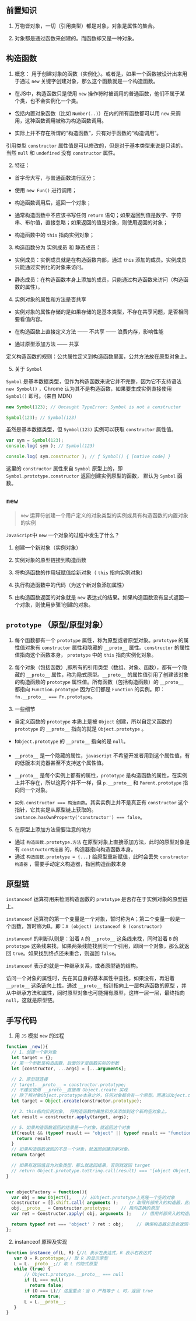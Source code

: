 ## 前置知识

1. 万物皆对象，一切（引用类型）都是对象，对象是属性的集合。

2. 对象都是通过函数来创建的。而函数却又是一种对象。

## 构造函数

1. 概念： 用于创建对象的函数（实例化）。或者是，如果一个函数被设计出来用于通过 `new` 关键字创建对象，那么这个函数就是一个构造函数。

  - 在JS中，构造函数只是使用 `new` 操作符时被调用的普通函数，他们不属于某个类，也不会实例化一个类。

  - 包括内置对象函数（比如 `Number(..)`）在内的所有函数都可以用 `new` 来调用，这种函数调用被称为构造函数调用。

  - 实际上并不存在所谓的“构造函数”，只有对于函数的“构造调用”。

引用类型 `constructor` 属性值是可以修改的，但是对于基本类型来说是只读的，当然 `null` 和 `undefined` 没有 `constructor` 属性。

2. 特征：

  - 首字母大写，与普通函数进行区分；

  - 使用 `new Fun()` 进行调用；
  
  - 构造函数调用后，返回一个对象；
  
  - 通常构造函数中不应该书写任何 `return` 语句；如果返回到值是数字、字符串、布尔值，直接忽略；如果返回的值是对象，则使用返回的对象；
  
  - 构造函数中的 `this` 指向实例对象；

3. 构造函数分为 实例成员 和 静态成员：

  - 实例成员：实例成员就是在构造函数内部，通过 `this` 添加的成员。实例成员只能通过实例化的对象来访问。
  
  - 静态成员：在构造函数本身上添加的成员，只能通过构造函数来访问（构造函数的属性）。

4. 实例对象的属性和方法是否共享

  - 实例对象的属性存储的是如果存储的是基本类型，不存在共享问题，是否相同要看值内容。
  
  - 在构造函数上直接定义方法 —— 不共享 —— 浪费内存，影响性能
  
  - 通过原型添加方法 —— 共享

定义构造函数的规则：公共属性定义到构造函数里面，公共方法放在原型对象上。

5. 关于 `Symbol`

`Symbol` 是基本数据类型，但作为构造函数来说它并不完整，因为它不支持语法 `new Symbol()` ，Chrome 认为其不是构造函数，如果要生成实例直接使用 `Symbol()` 即可。（来自 MDN）

```javaScript
new Symbol(123); // Uncaught TypeError: Symbol is not a constructor

Symbol(123); // Symbol(123)
```

虽然是基本数据类型，但 `Symbol(123)` 实例可以获取 `constructor` 属性值。

```javaScript
var sym = Symbol(123); 
console.log( sym ); // Symbol(123)

console.log( sym.constructor ); // ƒ Symbol() { [native code] }
```

这里的 `constructor` 属性来自 `Symbol` 原型上的，即 `Symbol.prototype.constructor` 返回创建实例原型的函数， 默认为 `Symbol` 函数。

## `new`

> `new` 运算符创建一个用户定义的对象类型的实例或具有构造函数的内置对象的实例

`JavaScript`中 `new` 一个对象的过程中发生了什么？

1.  创建一个新对象（实例对象）

2.  实例对象的原型链接到构造函数

3.  将构造函数的作用域赋值给新对象（ `this` 指向实例对象）

4.  执行构造函数中的代码（为这个新对象添加属性）

5.  由构造函数返回的对象就是 `new` 表达式的结果。如果构造函数没有显式返回一个对象，则使用步骤1创建的对象。

## `prototype` （原型/原型对象）

1. 每个函数都有一个 `prototype` 属性，称为原型或者原型对象。`prototype` 的属性值对象有 `constructor` 属性和隐藏的 ` __proto__ ` 属性。`constructor` 的属性值指向这个函数本身， `prototype` 中的 `this` 指向实例化对象。

2. 每个对象（包括函数）,即所有的引用类型（数组、对象、函数），都有一个隐藏的 ` __proto__ ` 属性，称为隐式原型。`__proto__` 的属性值引用了创建该对象的构造函数的 ` prototype ` 属性值。所有函数（包括构造函数）的 `__proto__` 都指向 `Function.prototype` 因为它们都是 `Function` 的实例。即：`fn.__proto__ === Fn.prototype`。

3. 一些细节

  - 自定义函数的 `prototype` 本质上是被 `Object` 创建，所以自定义函数的 ` prototype` 的 `__proto__` 指向的就是 `Object.prototype` 。

  - ❗️`Object.prototype` 的 `__proto__` 指向的是 `null`。

  - `__proto__` 是一个隐藏的属性，`javascript` 不希望开发者用到这个属性值，有的低版本浏览器甚至不支持这个属性值。

  - `__proto__` 是每个实例上都有的属性，`prototype` 是构造函数的属性，在实例上并不存在，所以这两个并不一样，但 `p.__proto__` 和 `Parent.prototype` 指向同一个对象。

  - `实例.constructor === 构造函数`。其实实例上并不是真正有 `constructor` 这个指针，它其实是从原型链上获取的。`instance.hasOwnProperty('constructor') === false`。

5. 在原型上添加方法需要注意的地方

  - 通过 ``` 构造函数.prototype.方法 ``` 在原型对象上直接添加方法，此时的原型对象是有 ``` constructor构造器 ``` 的，构造器指向构造函数本身。
  - 通过 ``` 构造函数.prototype = {...} ``` 给原型重新赋值，此时会丢失 ``` constructor构造器 ``` ，需要手动定义构造器，指回构造函数本身  

## 原型链

`instanceof` 运算符用来检测构造函数的 `prototype` 是否存在于实例对象的原型链上。

`instanceof` 运算符的第一个变量是一个对象，暂时称为A；第二个变量一般是一个函数，暂时称为B。即：`A (object) instanceof B (constructor)`

`instanceof` 的判断队则是：沿着 `A` 的 `__proto__` 这条线来找，同时沿着 `B` 的 `prototype` 这条线来找，如果两条线能找到同一个引用，即同一个对象，那么就返回 `true`。如果找到终点还未重合，则返回 `false`。

`instanceof` 表示的就是一种继承关系，或者原型链的结构。

访问一个对象的属性时，先在其自身的基本属性中查找，如果没有，再沿着 `__proto__` 这条链向上找，通过 ` __proto__ ` 指针指向上一层构造函数的原型 ，并从中继承方法和属性，同时原型对象也可能拥有原型，这样一层一层，最终指向 `null`，这就是原型链。

## 手写代码

1. 用 `JS` 模拟 `new` 的过程

```javaScript
function _new(){
  // 1、创建一个新对象
  let target = {};
  // 第一个参数是构造函数，后面的才是函数实际的参数
  let [constructor, ...args] = [...arguments];  

  // 2、原型链连接
  // target.__proto__ = constructor.prototype;
  // 不建议使用 __proto__直接用 Object.create 实现
  // 除了根对象Object.prototype本身之外，任何对象都会有一个原型。而通过Object.create( null )可以创建出没有原型的对象。
  let target = Object.create(constructor.prototype);

  // 3、this指向实例对象， 将构造函数的属性和方法添加到这个新的空对象上。
  let result = constructor.apply(target, args);

  // 5、如果构造函数返回的结果是一个对象，就返回这个对象
  if(result && (typeof result == "object" || typeof result == "function")){
    return result
  }
  // 如果构造函数返回的不是一个对象，就返回创建的新对象。
  return target

  // 如果有返回值且为对象类型，那么就返回结果，否则就返回 target
  // return Object.prototype.toString.call(result) === '[object Object]' ? result : target;
}


var objectFactory = function(){
  var obj = new Object(),    // 从Object.prototype上克隆一个空的对象
  Constructor = [].shift.call( arguments );    // 取得外部传入的构造器，此例是Person
  obj.__proto__ = Constructor.prototype;    // 指向正确的原型
  var ret = Constructor.apply( obj, arguments );    // 借用外部传入的构造器给obj设置属性

  return typeof ret === 'object' ? ret : obj;     // 确保构造器总是会返回一个对象
};
```

2. instanceof 原理及实现

```javaScript
function instance_of(L, R) {//L 表示左表达式，R 表示右表达式
   var O = R.prototype;// 取 R 的显示原型
   L = L.__proto__;// 取 L 的隐式原型
   while (true) { 
       // Object.prototype.__proto__ === null
       if (L === null) 
         return false; 
       if (O === L)// 这里重点：当 O 严格等于 L 时，返回 true 
         return true; 
       L = L.__proto__;
   } 
}
```
